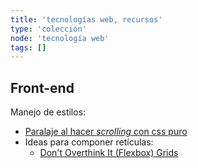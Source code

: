 ```yaml
---
title: 'tecnologías web, recursos'
type: 'colección'
node: 'tecnología web'
tags: []
---
```


## Front-end

Manejo de estilos:

- [Paralaje al hacer *scrolling* con css puro](https://keithclark.co.uk/articles/pure-css-parallax-websites/)
- Ideas para componer retículas:
    - [Don't Overthink It (Flexbox) Grids](https://css-tricks.com/dont-overthink-flexbox-grids/)